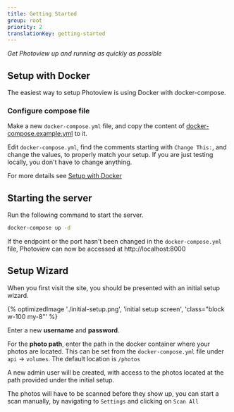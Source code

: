 ```yaml
---
title: Getting Started
group: root
priority: 2
translationKey: getting-started
---
```


_Get Photoview up and running as quickly as possible_

## Setup with Docker

The easiest way to setup Photoview is using Docker with docker-compose.

### Configure compose file

Make a new `docker-compose.yml` file, and copy the content of [docker-compose.example.yml](https://github.com/photoview/photoview/blob/master/docker-compose%20example/docker-compose.example.yml) to it.

Edit `docker-compose.yml`, find the comments starting with `Change This:`, and change the values, to properly match your setup. If you are just testing locally, you don't have to change anything.

For more details see [Setup with Docker](/en/docs/installation-docker/)

## Starting the server

Run the following command to start the server.

```bash
docker-compose up -d
```

If the endpoint or the port hasn't been changed in the `docker-compose.yml` file, Photoview can now be accessed at http://localhost:8000

## Setup Wizard

When you first visit the site, you should be presented with an initial setup wizard.

{% optimizedImage './initial-setup.png', 'initial setup screen', 'class="block w-100 my-8"' %}

Enter a new **username** and **password**.

For the **photo path**, enter the path in the docker container where your photos are located.
This can be set from the `docker-compose.yml` file under `api` -> `volumes`.
The default location is `/photos`

A new admin user will be created, with access to the photos located at the path provided under the initial setup.

The photos will have to be scanned before they show up, you can start a scan manually, by navigating to `Settings` and clicking on `Scan All`
